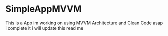 # SimpleAppMVVM
 This is a App im working on using MVVM Architecture and Clean Code asap i complete it i will update this read me
